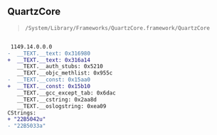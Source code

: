 ## QuartzCore

> `/System/Library/Frameworks/QuartzCore.framework/QuartzCore`

```diff

 1149.14.0.0.0
-  __TEXT.__text: 0x316980
+  __TEXT.__text: 0x316a14
   __TEXT.__auth_stubs: 0x5210
   __TEXT.__objc_methlist: 0x955c
-  __TEXT.__const: 0x15aa0
+  __TEXT.__const: 0x15b10
   __TEXT.__gcc_except_tab: 0x6dac
   __TEXT.__cstring: 0x2aa8d
   __TEXT.__oslogstring: 0xea09
CStrings:
+ "22B5042u"
- "22B5033a"

```
